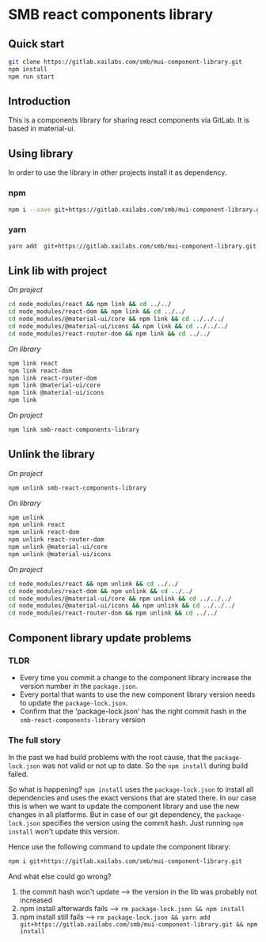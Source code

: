 # SMB react components library

## Quick start

```bash
git clone https://gitlab.xailabs.com/smb/mui-component-library.git
npm install
npm run start
```

## Introduction

This is a components library for sharing react components via GitLab. It is based in material-ui.

## Using library

In order to use the library in other projects install it as dependency.

### npm

```bash
npm i --save git+https://gitlab.xailabs.com/smb/mui-component-library.git
```

### yarn

```bash
yarn add  git+https://gitlab.xailabs.com/smb/mui-component-library.git
```

## Link lib with project

_On project_

```bash
cd node_modules/react && npm link && cd ../../
cd node_modules/react-dom && npm link && cd ../../
cd node_modules/@material-ui/core && npm link && cd ../../../
cd node_modules/@material-ui/icons && npm link && cd ../../../
cd node_modules/react-router-dom && npm link && cd ../../
```

_On library_

```bash
npm link react
npm link react-dom
npm link react-router-dom
npm link @material-ui/core
npm link @material-ui/icons
npm link
```

_On project_

```bash
npm link smb-react-components-library
```

## Unlink the library

_On project_

```bash
npm unlink smb-react-components-library
```

_On library_

```bash
npm unlink
npm unlink react
npm unlink react-dom
npm unlink react-router-dom
npm unlink @material-ui/core
npm unlink @material-ui/icons
```

_On project_

```bash
cd node_modules/react && npm unlink && cd ../../
cd node_modules/react-dom && npm unlink && cd ../../
cd node_modules/@material-ui/core && npm unlink && cd ../../../
cd node_modules/@material-ui/icons && npm unlink && cd ../../../
cd node_modules/react-router-dom && npm unlink && cd ../../
```

## Component library update problems

### TLDR

- Every time you commit a change to the component library increase the version number in the `package.json`.
- Every portal that wants to use the new component library version needs to update the `package-lock.json`.
- Confirm that the 'package-lock.json' has the right commit hash in the `smb-react-components-library` version

### The full story

In the past we had build problems with the root cause, that the `package-lock.json` was not valid or not up to date. So the `npm install` during build failed.

So what is happening? `npm install` uses the `package-lock.json` to install all dependencies and uses the exact versions that are stated there. In our case this is when we want to update the component library and use the new changes in all platforms.
But in case of our git dependency, the `package-lock.json` specifies the version using the commit hash. Just running `npm install` won't update this version.

Hence use the following command to update the component library:

```bash
npm i git+https://gitlab.xailabs.com/smb/mui-component-library.git
```

And what else could go wrong?

1. the commit hash won't update
   --> the version in the lib was probably not increased
2. npm install afterwards fails
   --> `rm package-lock.json && npm install`
3. npm install still fails
   --> `rm package-lock.json && yarn add git+https://gitlab.xailabs.com/smb/mui-component-library.git && npm install`
